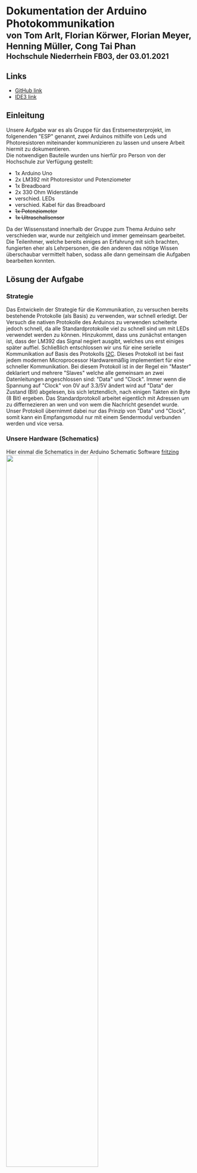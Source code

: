 # Dokumentation der Arduino Photokommunikation <br><sub>von Tom Arlt, Florian Körwer, Florian Meyer, Henning Müller, Cong Tai Phan <br><sub>Hochschule Niederrhein FB03, der 03.01.2021</sub></sub>

## Links
- [GitHub link](https://github.com/Universumgames/hsnr_esp)
- [IDE3 link](https://git.ide3.de/universumgames/esp)

## Einleitung
Unsere Aufgabe war es als Gruppe für das Erstsemesterprojekt, im folgenenden "ESP" genannt, zwei Arduinos mithilfe von Leds und Photoresistoren miteinander kommunizieren zu lassen und unsere Arbeit hiermit zu dokumentieren. <br>
Die notwendigen Bauteile wurden uns hierfür pro Person von der Hochschule zur Verfügung gestellt: 
- 1x Arduino Uno
- 2x LM392 mit Photoresistor und Potenziometer
- 1x Breadboard
- 2x 330 Ohm Widerstände
- verschied. LEDs
- verschied. Kabel für das Breadboard
- <s>1x Potenziometer</s>
- <s>1x Ultraschallsensor</s>

Da der Wissensstand innerhalb der Gruppe zum Thema Arduino sehr verschieden war, wurde nur zeitgleich und immer gemeinsam gearbeitet. Die Teilenhmer, welche bereits einiges an Erfahrung mit sich brachten, fungierten eher als Lehrpersonen, die den anderen das nötige Wissen überschaubar vermittelt haben, sodass alle dann gemeinsam die Aufgaben bearbeiten konnten.

## Lösung der Aufgabe
### Strategie
Das Entwickeln der Strategie für die Kommunikation, zu versuchen bereits bestehende Protokolle (als Basis) zu verwenden, war schnell erledigt. Der Versuch die nativen Protokolle des Arduinos zu verwenden scheiterte jedoch schnell, da alle Standardprotokolle viel zu schnell sind um mit LEDs verwendet werden zu können. Hinzukommt, dass uns zunächst entangen ist, dass der LM392 das Signal negiert ausgibt, welches uns erst einiges später auffiel. Schließlich entschlossen wir uns für eine serielle Kommunikation auf Basis des Protokolls [I2C](https://en.wikipedia.org/wiki/I%C2%B2C). Dieses Protokoll ist bei fast jedem modernen Microprocessor Hardwaremäßig implementiert für eine schneller Kommunikation. Bei diesem Protokoll ist in der Regel ein "Master" deklariert und mehrere "Slaves" welche alle gemeinsam an zwei Datenleitungen angeschlossen sind: "Data" und "Clock". Immer wenn die Spannung auf "Clock" von 0V auf 3.3/5V ändert wird auf "Data" der Zustand (Bit) abgelesen, bis sich letztendlich, nach einigen Takten ein Byte (8 Bit) ergeben. Das Standardprotokoll arbeitet eigentlich mit Adressen um zu differnezieren an wen und von wem die Nachricht gesendet wurde. <br>
Unser Protokoll übernimmt dabei nur das Prinzip von "Data" und "Clock", somit kann ein Empfangsmodul nur mit einem Sendermodul verbunden werden und vice versa.

### Unsere Hardware (Schematics)
Hier einmal die Schematics in der Arduino Schematic Software [fritzing](https://fritzing.org/)<br>
<img src="Schematic.png" width="70%" heigth="auto">
<img src="Schematic_schem.png" width="70%" heigth="auto">

In dieser Schematic wurde der zum Arduino Uno funktionsidentische Arduino Nano verwendet und die Grafik übersitchlicher und kompakter zu gestalten. Beide Arduinoversionen besitzen denselben Prozessor (ATmega328P) und dieselben Pins. Die einzigen Unterschiede beider sind zum einen der Formfakor und zum anderen die Möglichkeit des Nanos, direkt auf ein Breadboard gesteckt werden zu können.
Dargestellt wurde hier ein einzelner Arduino, der in der Lage ist sowohl zu Empfangen als auch zu Senden, wenn das passend aufgebaute Gegenstück existiert.

### Software

Unser Programm wurde in C++ für die Arduino IDE geschrieben, schaue man sich frühere Commits an (vor dem 18.12.2020) wurde noch für eine andere IDE gechrieben: PaltformIO welche zwar auf der Arduino IDE basiert, jedoch hier nur eine Extension für die IDE VS Code ist. Einfacheitshalber wurde jedoch entgültig zur Arduino IDE gewechselt.

LED_SendSimple.ino
```cpp
//init variables
int LED = 2;
int incomingByte, ByteToSend;
int SerialCounter = -1;
//serial input buffer used as a stack
int SerialBuffer[10];
int MaxValue = 4;
int ClockCounter = 0;
boolean state = 0;
int BitsToSend = -1;

void setup() {
  //init serial interface
  Serial.begin(9600);
  pinMode(LED, OUTPUT);
}

void loop() {
  //read serial input if available
  if(Serial.available() > 0){
    incomingByte = Serial.read();
    if (incomingByte >= 32){
      //increment serial counter
      SerialCounter++;
      //store recieved byte from serial into stack buffer
      SerialBuffer[SerialCounter] = incomingByte;
    }
  }
  //theoratically the clockcounter could be removed and the delay in the last line set to 4*x
  ClockCounter++;
  if(ClockCounter >= MaxValue){
    ClockCounter = 0;
    state = !state;
    //if serial buffer is not empty
    if(SerialCounter > -1){
      //if current byte to send is not set
      if(BitsToSend <= -1){
        //set byte to send
        BitsToSend = SerialBuffer[SerialCounter];
        Serial.print("Sending byte: ");
        Serial.println(BitsToSend);
      }else{
        digitalWrite(LED, state);
        delay(70);
        //if led is on
        if(state){
          //decrease bit to send
          BitsToSend--;
          //if byte is sent, finish transmission
          if(BitsToSend <= 0){
            BitsToSend = -1;
            SerialCounter--;
            //wait same time as in outer loop, to avoid flickering of last count
            delay(4*70);
            digitalWrite(LED, LOW);
            delay(5000);
          }
        }
      }
    }
  }
  delay(70);
}
```

LED_RecieveSimple.ino
```cpp
//init variables
int LDR = 2;
int ClockCounter = 0;
int FlashCounter = 0;
int MaxValue = 2500;
int HighFlanke = 0;
int Flash;
unsigned long long lastmillis = 0;
int skippedMillis = 0;

void setup()
{
  //init serial monitor
  Serial.begin(9600);
  //init pinmode
  pinMode(LDR, INPUT);
}

void loop()
{
  ClockCounter++;
  //read LDR value
  Flash = digitalRead(LDR);
  //if led is off
  if (Flash)
  {
    HighFlanke = 1;
  }
  //if LDR value changes from HIGH to LOW
  if (!Flash && HighFlanke)
  {
    HighFlanke = 0;
    //increment flashcounter
    //account for glitches (glitches most often split a flash into two flashes)
    long delta = millis() - lastmillis;
    if (delta >= 500 || skippedMillis >= 500)
    {
      //increment counter and reset other variables
      FlashCounter++;
      ClockCounter = 0;
      skippedMillis = 0;
    }
    else
    {
      //to avoid glitches to impact transmission
      skippedMillis += delta;
    }
    //debug messages
    Serial.print(FlashCounter);
    Serial.print(": ");
    Serial.print(delta);
    Serial.print("ms ");
    Serial.println(skippedMillis);
    lastmillis = millis();
  }
  //if transmission for one character finished
  if (ClockCounter >= MaxValue && FlashCounter > 0)
  {
    //write flashcounter as character
    Serial.write(FlashCounter);
    //write ascii value
    Serial.println(FlashCounter);
    //reset flashcounter for next character
    FlashCounter = 0;
  }
  else
    delay(1);
}
```

#### Funktionsweise von Simple(Send/Recieve)
Die Funktionsweise von LED_SendSimple.ino basiert auf einer seriellen Datenübertragung. Um ein Zeichen zu übertragen wird dazu der byte Zahlenwert übermittelt. Dazu bleibt die LED x Millisekunden an und x Millisekunden aus, in unserem fall jeweils ca. 350. Nach vollständigem Durchzählen eines Bytes wird die Übertragung dieses mit einer sechs sekündigen Wartezeit abgeschlossen. <br>
Auf der Empfangsseite wird dabei auf ein eintreffendes Signal gewartet. Wenn mit einem Abstand von mindestens 500 ms ein Blinken erkannt wird, wir der derzeige Byte-Wert um eins erhöht, falls die Delta Zeit geringer ist, wird eine separate Variable erhöht. Durch das Verwenden der Deltazeit und dem Abfragen dieser zusätzliche Zeitvariable, wird der Einfluss von Glitches und Hazards bestmöglich minimiert. Bei einer Deltazeit von mehr als 2,5 Sekunden wird die Übteragung dieses Bytes abgeschlossen und dieser wird ausgegeben. 

LightCom.ino (LED_RecieveSynchron.ino + LED_SendSynchron) (eigene Lösung)
```cpp
//declare variables
//declare pins
int sender_clock = 5;
int sender_data = 6;
int reciever_clock = 2;
int reciever_clock_2 = 3;
int reciever_data = 4;

int incomingByte = 0;
long long last_millis = 0;
byte temp = 0;
int recieve_index = 7;
byte b = 0;
bool lastClockState = 0;

//declare timing
int ledDuration = 300;
int minSignalDur = 100;
int clDelay = 50;

void setup()
{
  //initialize Serial Monitor
  Serial.begin(9600);
  //set pin modes
  pinMode(sender_clock, OUTPUT);
  pinMode(sender_data, OUTPUT);
  pinMode(reciever_clock, INPUT);
  pinMode(reciever_clock_2, INPUT);
  pinMode(reciever_data, INPUT);
}

void loop()
{
  //check if serial queue contains items
  if (Serial.available() > 0)
  {
    //read incoming byte (characters)
    incomingByte = Serial.read();
    
    Serial.write(incomingByte);
    Serial.print(": ");
    Serial.print(incomingByte);
    Serial.print(" ");
    //send each bit seperately to serial monitor for debugging and to other arduino
    for (int i = 7; i >= 0; i--)
    {
      sendBit(bitRead(incomingByte, i));
    }
    Serial.println();
  }

//check for changes on clock pin
  bool state = !digitalRead(reciever_clock);
  if (state != lastClockState)
  {
     lastClockState = state;
     if (state == HIGH)
        clock_interrupt_start();
     else
        clock_interrupt_end();
  }
}

//read incoming bits
void clock_interrupt_start()
{
  bool dataval = !digitalRead(reciever_data);
  bitWrite(temp, recieve_index, dataval);
}

//verify incoming bit
void clock_interrupt_end()
{
  //calculate delta since clock fell, to check for hazards
  unsigned long delta = millis() - last_millis;
  //if delta > 100ms, it's nit a hazard or glitch from the photoresistor
  if (delta >= minSignalDur)
  {
    //write temporary byte to "longterm" byte
    b = temp;
    Serial.print(bitRead(b, recieve_index));
    //reduce recieve index to move to next bit
    recieve_index--;
    //if recieve_index < 0 we have successfully recieved a byte and print that to the serial monitor
    if (recieve_index < 0)
    {
      Serial.write(b);
      //reset recieving variables to default state
      recieve_index = 7;
      b = 0x0;
    }
    //reset for delta caluclation
    last_millis = millis();
  }
  else
  {
    //if a glitch was detected, delete temporarily recieved bit
    temp = b;
  }
}

//send single bit
void sendBit(bool bitt)
{
  Serial.print(bitt);
  //change data pin
  digitalWrite(sender_data, bitt);
  delay(clDelay);
  //change clock to HIGH
  digitalWrite(sender_clock, HIGH);
  //wait to be able to differentiate between valid bit and a hazard
  delay(ledDuration);
  //change both pins to default state
  digitalWrite(sender_clock, LOW);
  delay(clDelay);
  digitalWrite(sender_data, LOW);
  delay(ledDuration);
}


```

#### Funktionsweise von LightCom
Dieses Projekt ist ist für eine bidirektionale Kommunikation geeinget, d.h. beide Arduinos können miteinander kommunizieren. Die Kommunikation basiert auf dem simplen serieellen Protokoll namens I<sup>2</sup>C, bei dem zwei Verbindungen für eine serielle Datenübertragung verwendet werden. Diese Verbindungen heißen "Clock" und "Data" bzw. "SDA" (Serial Data) und "SCL" (Serial Clock). Bei der Modifikation dieses Protokolls wurde die Funktionsweise nicht verändert, jedoch musste das Verhalten des LDRs beachtet werden, da dieser Logisch negiert. Um nun einen Byte zu senden wird dieser Bitweise übertragen, dabei wird der MSB als erstes gesendet und die Übertragung eines Bytes endet mit dem LSB. Das Übermitteln eines einzelnen Bits erfolgt dabei wiefolgt: Die "Data"-LED wird auf den jeweiligen Wert des Bits gesetzt (HIGH für 1 und LOW für 0), nach einem kurzeln Delay, um sicherzustellen, dass die LED ihre gewünschte Helligkeit erreicht hat, wird die "Clock"-LED auf HIGH gesetzt, kurze Zeit später werden beide LEDs, unabhänging von ihrem vorherigen Zustand, wieder auf LOW gesetzt. Nach dem Empfangen von 8 Bits, bereits entsprechend dem MSB und LSB in einem Byte gespeichert, werden diese als ASCII Buchstabe auf dem Seriellen Monitor ausgegeben.

Link zum Aktuellen Programmcode: [Github](https://github.com/Universumgames/hsnr_esp/tree/master/LightCom), [IDE3](https://git.ide3.de/universumgames/esp/-/tree/master/LightCom) <br>
Link zum aufbereiteten/alternativen Code (eigenständig entwickelt von Tom Arlt):  [Github](https://github.com/Universumgames/hsnr_esp/tree/universumgames/LightCom), [IDE3](https://git.ide3.de/universumgames/esp/-/tree/universumgames/LightCom)

## Verwendung
(Übersetzt und aufbereitet aus [Readme.md](Readme.md))
Um unser Projekt zu verwenden, müssen zwei Schaltungen aufgebaut sein, wobei mindestens zwei LEDs und zwei Empfänger aufgebaut sein müssen, um zumindest die Einseitige Kommunikation testen zu können. Zu beachten ist, dass jedes LED-LM392 Paar zu allen anderen Paaren abgeschirmt sein sollte, da es sonst zu Interferrenzen kommen kann. Zudem muss das Potenziometer des LM392 eingestellt werden nur die dazugehörige eingeschaltete LED zu erkennen und nicht das Umgebungslicht. Bei der Erstellung der LED-LM392 Paare ist auf die Unterscheidung zwischen "Data" und "Clock" zu achten:
<pre>
Arduino 1       <-> Arduino 2
sender_clock    <-> reciever_clock
sender_data     <-> reciever_data
reciever_clock  <-> sender_clock
reciever_data   <-> sender_data
</pre>

Ist das Programm einmal auf beiden Arduinos hochgeladen, ist die Arduino IDE (o.ä.) nicht mehr notwendig. Nun kann über einen Seriellen Monitor, wie zum Beispiel der intergrierte Monitor der [Arduino IDE](https://www.arduino.cc/en/software) oder  [Putty](https://www.putty.org/) über den Arduino kommuniziert werden. In diesen Tools muss noch der Port, über den der Arduino angeschlossen ist, angegeben werden, sowie die Baud Rate des Seriellen Monitor, welche hier `9600` beträgt.

## Reflexion
Wie schon in `Strategie` erwähnt, war die grundsätzliche Strategie schnell gefunden, nur das ausarbeiten hat, dank der Rückschläge, etwas länger gedauert.
Nach den ersten Rückschlägen und das Festsetzen auf die entgültige Implementationsstrategie war auch das Entwickeln eines ersten Gerüsts relativ straight forward. Das Debuggen sowie ein ordentlicher Aufbau der Schaltung war dann die größere Herausforderung. Da durch ständig wechselnde Lichtverhältnisse der Photoresistor nicht immer wie gewünscht funktionierte, verzögerte sich das Programm-Debuggen ungemein. Erst nach vielen Stunden rumgrübelns, rumschrauben und ausprobieren, stellte sich als einzige zuverlässige Methode eine eigene Blackbox für jedes LED-LM392 Paar heraus. 

## Zusammenfassung
Die Aufgaben waren, wenn auch leicht missverständlich organisiert, einfach zu bearbeiten. Wir hatten schnell eine grundsätzliche Strategie für die Programmentwicklung gefunden und hatten binnen einiger Stunden nach den Fehlversuchen einen ersten ordentlichen Prototypen stehen. Somit hatten wir die grundsätzliche Aufgabe "zwei Arduinos mithilfe von LEDs und LDRs kommunizieren zu lassen" gelöst. Währenddessen sich die Ersten bereits an die Dokumentation gesetzt hatten, haben sich andere im Internet auf die Suche gemacht ein angemessenes Schematic-Tool ausfindig zu machen und eine digitale Schaltung zu erstellen.<br>
Erst später, als alle gemeinsam an der Dokumentation arbeiteten, fiel auf, dass die Aufgaben der Anleitung zum Kommunikationssystem zu bearbeiten sind. Als die Dokumentation bereits in den letzten Zügen war, wurden die zusätzlichen Aufgaben fertiggestellt, dabei schafften wir es jedoch nicht die Kommunikation der Arduinos mithilfe dieser Aufgaben über die digitalen Kommunikationswege erfolgreich zu realisieren, da die Photoresistoren die LEDs nur unzureichend erkennen konnten. Zusätzlich kamen noch Timingproblemen hinzu, die durch die Kommunikation entstanden sind.<br>
Ingesamt hat die Gruppe gut zusammengearbeitet und ist recht zügig zu einer ersten Lösung gekommen.